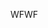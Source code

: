 <span data-ttu-id="a78a0-101">WF</span><span class="sxs-lookup"><span data-stu-id="a78a0-101">WF</span></span>